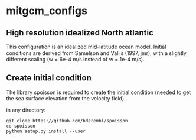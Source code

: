 
# mitgcm_configs
## High resolution idealized North atlantic

This configuration is an idealized mid-latitude ocean model. Initial conditions are derived from Samelson and Vallis (1997, jmr); with a slightly different scaling (w = 6e-4 m/s instead of w = 1e-4 m/s).

## Create initial condition

The library spoisson is required to create the initial condition (needed to get the sea surface elevation from the velocity field).

in any directory:
```
git clone https://github.com/bderembl/spoisson
cd spoisson
python setup.py install --user
```
